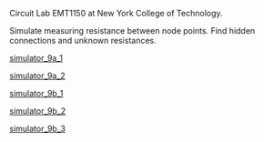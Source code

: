 Circuit Lab EMT1150 at New York College of Technology.

Simulate measuring resistance between node points.
Find hidden connections and unknown resistances.

[simulator_9a_1](https://quantsignals.github.io/circuits/simulator_9a_1.html)

[simulator_9a_2](https://quantsignals.github.io/circuits/simulator_9a_2.html)

[simulator_9b_1](https://quantsignals.github.io/circuits/simulator_9b_1.html)

[simulator_9b_2](https://quantsignals.github.io/circuits/simulator_9b_2.html)

[simulator_9b_3](https://quantsignals.github.io/circuits/simulator_9b_3.html)
